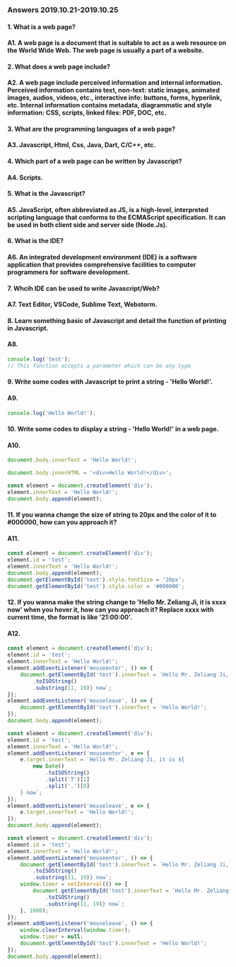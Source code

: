 ### Answers 2019.10.21-2019.10.25

#### 1. What is a web page?

#### A1. A web page is a document that is suitable to act as a web resource on the World Wide Web. The web page is usually a part of a website.

#### 2. What does a web page include?

#### A2. A web page include perceived information and internal information. Perceived information contains text, non-text: static images, animated images, audios, videos, etc., interactive info: buttons, forms, hyperlink, etc. Internal information contains metadata, diagrammatic and style information: CSS, scripts, linked files: PDF, DOC, etc.

#### 3. What are the programming languages of a web page?

#### A3. Javascript, Html, Css, Java, Dart, C/C++, etc.

#### 4. Which part of a web page can be written by Javascript?

#### A4. Scripts.

#### 5. What is the Javascript?

#### A5. JavaScript, often abbreviated as JS, is a high-level, interpreted scripting language that conforms to the ECMAScript specification. It can be used in both client side and server side (Node.Js).

#### 6. What is the IDE?

#### A6. An integrated development environment (IDE) is a software application that provides comprehensive facilities to computer programmers for software development.

#### 7. Whcih IDE can be used to write Javascript/Web?

#### A7. Text Editor, VSCode, Sublime Text, Webstorm.

#### 8. Learn something basic of Javascript and detail the function of printing in Javascript.

#### A8.

```javascript
console.log('test');
// This function accepts a parameter which can be any type
```

#### 9. Write some codes with Javascript to print a string - 'Hello World!'.

#### A9.

```javascript
console.log('Hello World!');
```

#### 10. Write some codes to display a string - 'Hello World!' in a web page.

#### A10.

```javascript
document.body.innerText = 'Hello World!';
```

```javascript
document.body.innerHTML = '<div>Hello World!</div>';
```

```javascript
const element = document.createElement('div');
element.innerText = 'Hello World!';
document.body.append(element);
```

#### 11. If you wanna change the size of string to 20px and the color of it to #000000, how can you approach it?

#### A11.

```javascript
const element = document.createElement('div');
element.id = 'test';
element.innerText = 'Hello World!';
document.body.append(element);
document.getElementById('test').style.fontSize = '20px';
document.getElementById('test').style.color = '#000000';
```

#### 12. If you wanna make the string change to 'Hello Mr. Zeliang Ji, it is xxxx now' when you hover it, how can you approach it? Replace xxxx with current time, the format is like '21:00:00'.

#### A12.

```javascript
const element = document.createElement('div');
element.id = 'test';
element.innerText = 'Hello World!';
element.addEventListener('mouseenter', () => {
    document.getElementById('test').innerText = `Hello Mr. Zeliang Ji, it is ${new Date()
        .toISOString()
        .substring(11, 19)} now`;
});
element.addEventListener('mouseleave', () => {
    document.getElementById('test').innerText = 'Hello World!';
});
document.body.append(element);
```

```javascript
const element = document.createElement('div');
element.id = 'test';
element.innerText = 'Hello World!';
element.addEventListener('mouseenter', e => {
    e.target.innerText = `Hello Mr. Zeliang Ji, it is ${
        new Date()
            .toISOString()
            .split('T')[1]
            .split('.')[0]
    } now`;
});
element.addEventListener('mouseleave', e => {
    e.target.innerText = 'Hello World!';
});
document.body.append(element);
```

```javascript
const element = document.createElement('div');
element.id = 'test';
element.innerText = 'Hello World!';
element.addEventListener('mouseenter', () => {
    document.getElementById('test').innerText = `Hello Mr. Zeliang Ji, it is ${new Date()
        .toISOString()
        .substring(11, 19)} now`;
    window.timer = setInterval(() => {
        document.getElementById('test').innerText = `Hello Mr. Zeliang Ji, it is ${new Date()
            .toISOString()
            .substring(11, 19)} now`;
    }, 1000);
});
element.addEventListener('mouseleave', () => {
    window.clearInterval(window.timer);
    window.timer = null;
    document.getElementById('test').innerText = 'Hello World!';
});
document.body.append(element);
```
